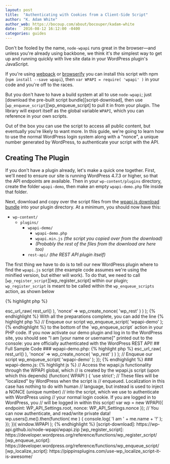 ```yaml
---
layout: post
title:  "Authenticating with Cookies from a Client-Side Script"
author: "K. Adam White"
author_web: https://bocoup.com/about/bocouper/kadam-white
date:   2016-08-12 16:12:00 -0400
categories: guides
---
```


Don't be fooled by the name, `node-wpapi` runs great in the browser&mdash;and unless you're already using backbone, we think it's _the_ simplest way to get up and running quickly with live site data in your WordPress plugin's JavaScript.

If you're using [webpack](https://webpack.github.io) or [browserify](http://browserify.org/) you can install this script with npm (`npm install --save wpapi`), then `var WPAPI = require( 'wpapi' )` in your code and you're off to the races.

But you don't have to have a build system at all to use `node-wpapi`; just [download the pre-built script bundle][script-download], then use [`wp_enqueue_script`][wp_enqueue_script] to pull it in from your plugin. The library will export itself as the global variable `WPAPI`, which you can reference in your own scripts.

Out of the box you can use the script to access all public content, but eventually you're likely to want more. In this guide, we're going to learn how to use the normal WordPress login system along with a "nonce", a unique number generated by WordPress, to authenticate your script with the API.

## Creating The Plugin

If you don't have a plugin already, let's make a quick one together. First, we'll need to ensure our site is running WordPress 4.7.3 or higher, so that the API endpoints are available. Then in your `wp-content/plugins` directory, create the folder `wpapi-demo`, then make an empty `wpapi-demo.php` file inside that folder.

Next, download and copy over the script files from the [wpapi.js download bundle](https://wp-api.github.io/node-wpapi/wpapi.zip) into your plugin directory. At a minimum, you should now have this:

- `wp-content/`
    + `plugins/`
        * `wpapi-demo/`
            - `wpapi-demo.php`
            - `wpapi.min.js` _(the script you copied over from the download)_
            - _(Probably the rest of the files from the download are here too)_
        * `rest-api/` _(the REST API plugin itself)_

The first thing we have to do is to tell our new WordPress plugin where to find the `wpapi.js` script (the example code assumes we're using the minified version, but either will work). To do that, we need to call [`wp_register_script`][wp_register_script] within our plugin; `wp_register_script` is meant to be called within the `wp_enqueue_scripts` action, as shown below

{% highlight php %}
<?php
/**
 * Plugin Name: wpapi.js demo
 * Description: Demo of authenticating with wpapi.js in a plugin
 */

add_action( 'wp_enqueue_scripts', function() {
    // Tell WordPress where to find the web-ready wpapi script,
    // and identify it as "wpapi"
    wp_register_script(
        'wpapi',
        // This expects the script file to be next to this PHP file
        plugin_dir_url( __FILE__ ) . 'wpapi.min.js
    );

    // ...more code will go here
});
{% endhighlight %}

The library on its own doesn't do much for us unless we write a script that uses it, so let's add a `wpapi-demo.js` script to our plugin folder as well. (You can leave it empty for now.) We'll tell our WordPress plugin where to find that one, too, by adding this code:

{% highlight php %}
    // Register our own first-party script, which will use wpapi as a dependency
    wp_register_script(
        'wpapi-demo',
        // This expects the file wpapi-demo.js to be in this same plugin directory
        plugin_dir_url( __FILE__ ) . 'wpapi-demo.js',
        array( 'wpapi' )
    );
{% endhighlight %}

The final piece of the puzzle is to use [wp_localize_script][wp_localize_script] to inject a _nonce_ into our code; this unique number will let our script authenticate itself with WordPress whenever you are logged in to your site as normal.

In our JavaScript, let's prepare to create the site client object for our WordPress API; we'll use the variable `WP_API_Settings` to stand in for the values that WordPress will inject.

In that empty `wpapi-demo.js` script, add this code:

{% highlight js %}
// Access the wpapi.js functionality through the WPAPI global, which
// is created by the wpapi.js script (upon which this depends)
(function( WPAPI ) {
  'use strict';

  // These files will be "localized" by WordPress when the script is
  // enqueued. Localization in this case has nothing to do with human
  // language, but instead is used to inject a NONCE (unique number)
  // into the script, which we use to authenticate with WordPress using
  // your normal login cookie. If you are logged in to WordPress, you
  // will be logged in within this script!
  var wp = new WPAPI({
    endpoint: WP_API_Settings.root,
    nonce: WP_API_Settings.nonce
  });

  // You can now authenticate, and read/write private data!
  wp.users().me().then(function( me ) {
    console.log( 'I am ' + me.name + '!' );
  });
})( window.WPAPI );

{% endhighlight %}

And in our PHP plugin file, we'll instruct WordPress how to populate that `WP_API_Settings` object:

{% highlight php %}
    // Localize our script to inject a NONCE that can be used to authenticate
    wp_localize_script(
        'wpapi-demo',
        'WP_API_Settings',
        array(
            'root' => esc_url_raw( rest_url() ),
            'nonce' => wp_create_nonce( 'wp_rest' )
        )
    );
{% endhighlight %}

With all the preparations complete, you can add the line

{% highlight php %}
    // Enqueue our script
    wp_enqueue_script( 'wpapi-demo' );
{% endhighlight %}

to the bottom of the `wp_enqueue_script` action in your PHP code.

If you now activate our demo plugin and log in to the WordPress site, you should see "I am [your name or username]" printed out to the console: you are officially authenticated with the WordPress REST API!

## Full Sample Code

### wpapi-demo.php:
{% highlight php %}
<?php
/**
 * Plugin Name: wpapi.js demo
 * Description: Demo of authenticating with wpapi.js in a plugin
 */

add_action( 'wp_enqueue_scripts', function() {
    // Tell WordPress where to find the web-ready wpapi script
    wp_register_script(
        'wpapi',
        // wpapi.min.js should be in the same directory as this PHP file
        plugin_dir_url( __FILE__ ) . 'wpapi.min.js',
        array(),
        false,
        true // enqueue in footer
    );

    // Register our own first-party script, which depends on "wpapi"
    wp_register_script(
        'wpapi-demo',
        // wpapi-demo.js should be in the same directory as this PHP file
        plugin_dir_url( __FILE__ ) . 'wpapi-demo.js',
        array( 'wpapi' ),
        false,
        true // enqueue in footer
    );

    // Localize our script to inject a NONCE that can be used to auth
    wp_localize_script(
        'wpapi-demo',
        'WP_API_Settings',
        array(
            'root' => esc_url_raw( rest_url() ),
            'nonce' => wp_create_nonce( 'wp_rest' )
        )
    );

    // Enqueue our script
    wp_enqueue_script( 'wpapi-demo' );
});

{% endhighlight %}

### wpapi-demo.js:

{% highlight js %}
// Access the wpapi.js functionality through the WPAPI global, which
// is created by the wpapi.js script (upon which this depends)
(function( WPAPI ) {
  'use strict';

  // These files will be "localized" by WordPress when the script is
  // enqueued. Localization in this case has nothing to do with human
  // language, but instead is used to inject a NONCE (unique number)
  // into the script, which we use to authenticate with WordPress using
  // your normal login cookie. If you are logged in to WordPress, you
  // will be logged in within this script!
  var wp = new WPAPI({
    endpoint: WP_API_Settings.root,
    nonce: WP_API_Settings.nonce
  });

  // You can now authenticate, and read/write private data!
  wp.users().me().then(function( me ) {
    console.log( 'I am ' + me.name + '!' );
  });
})( window.WPAPI );
{% endhighlight %}

[script-download]: https://wp-api.github.io/node-wpapi/wpapi.zip
[wp_register_script]: https://developer.wordpress.org/reference/functions/wp_register_script/
[wp_enqueue_script]: https://developer.wordpress.org/reference/functions/wp_enqueue_script/
[wp_localize_script]: https://pippinsplugins.com/use-wp_localize_script-it-is-awesome/
